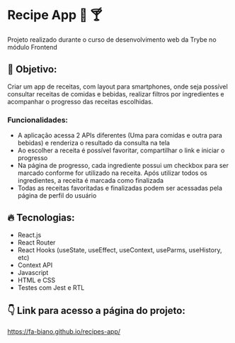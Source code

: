 # Recipe App :hamburger: :cocktail:
Projeto realizado durante o curso de desenvolvimento web da Trybe no módulo Frontend

## :dizzy: Objetivo: 
Criar um app de receitas, com layout para smartphones, onde seja possível consultar receitas de comidas e bebidas, realizar filtros por ingredientes e acompanhar o progresso das receitas escolhidas.

### Funcionalidades:
* A aplicação acessa 2 APIs diferentes (Uma para comidas e outra para bebidas) e renderiza o resultado da consulta na tela
* Ao escolher a receita é possível favoritar, compartilhar o link e iniciar o progresso
* Na página de progresso, cada ingrediente possui um checkbox para ser marcado conforme for utilizado na receita. Após utilizar todos os ingredientes, a receita é marcada como finalizada
* Todas as receitas favoritadas e finalizadas podem ser acessadas pela página de perfil do usuário

## :fire: Tecnologias: 
* React.js
* React Router
* React Hooks (useState, useEffect, useContext, useParms, useHistory, etc)
* Context API
* Javascript
* HTML e CSS
* Testes com Jest e RTL 


## :point_down: Link para acesso a página do projeto:
https://fa-biano.github.io/recipes-app/
